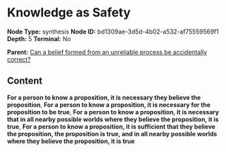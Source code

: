 # Knowledge as Safety

**Node Type:** synthesis
**Node ID:** bd1309ae-3d5d-4b02-a532-af75559569f1
**Depth:** 5
**Terminal:** No

**Parent:** [Can a belief formed from an unreliable process be accidentally correct?](can-a-belief-formed-from-an-unreliable-process-be-accidentally-correct-antithesis-7aae90a5-a33f-4b53-adbb-c735ab957a25.md)

## Content

**For a person to know a proposition, it is necessary they believe the proposition**, **For a person to know a proposition, it is necessary for the proposition to be true**, **For a person to know a proposition, it is necessary that in all nearby possible worlds where they believe the proposition, it is true**, **For a person to know a proposition, it is sufficient that they believe the proposition, the proposition is true, and in all nearby possible worlds where they believe the proposition, it is true**
